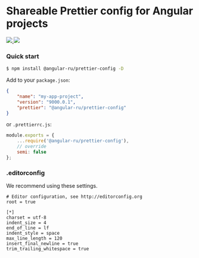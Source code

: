 # Shareable Prettier config for Angular projects

<p>
  <a href="https://badge.fury.io/js/%40angular-ru%2Fprettier-config">
    <img src="https://badge.fury.io/js/%40angular-ru%2Fprettier-config.svg" />
  </a>
  <a href="https://npm-stat.com/charts.html?package=%40angular-ru%2Fprettier-config&from=2019-09-01">
    <img src="https://img.shields.io/npm/dw/@angular-ru/prettier-config" />
  </a>
</p>

### Quick start

```bash
$ npm install @angular-ru/prettier-config -D
```

Add to your `package.json`:

```json
{
    "name": "my-app-project",
    "version": "9000.0.1",
    "prettier": "@angular-ru/prettier-config"
}
```

or `.prettierrc.js`:

```js
module.exports = {
    ...require('@angular-ru/prettier-config'),
    // override
    semi: false
};
```

### .editorconfig

We recommend using these settings.

```text
# Editor configuration, see http://editorconfig.org
root = true

[*]
charset = utf-8
indent_size = 4
end_of_line = lf
indent_style = space
max_line_length = 120
insert_final_newline = true
trim_trailing_whitespace = true
```
